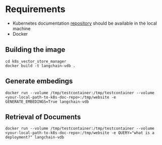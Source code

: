  # Requirements

 - Kubernetes documentation [repository](https://github.com/kubernetes/website) should be available in the local machine 
 - Docker

## Building the image
```
cd k8s_vector_store_manager
docker build -t langchain-vdb .
```

## Generate embedings
```
docker run --volume /tmp/testcontainer:/tmp/testcontainer --volume <your-local-path-to-k8s-doc-repo>:/tmp/website -e GENERATE_EMBEDINGS=True langchain-vdb
```

## Retrieval of Documents

```
docker run --volume /tmp/testcontainer:/tmp/testcontainer --volume <your-local-path-to-k8s-doc-repo>:/tmp/website -e QUERY="what is a deployment?" langchain-vdb
```


